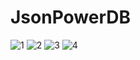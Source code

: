 # JsonPowerDB

 
 
 ![1](https://user-images.githubusercontent.com/68528688/162586671-ecd98a72-e9dc-4b58-8c78-f6d0db3d2d7f.png)
![2](https://user-images.githubusercontent.com/68528688/162586674-81bf6b9f-1a47-4e2a-8667-50dcc32e44b9.png)
![3](https://user-images.githubusercontent.com/68528688/162586675-b15a66dd-53a2-41dc-b61d-85d45c48956d.png)
![4](https://user-images.githubusercontent.com/68528688/162586676-763a9c41-ffb1-4bb8-8603-c81719e642ae.png)

    
